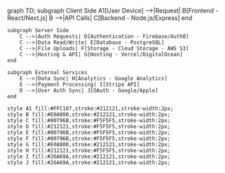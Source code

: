 graph TD;
    subgraph Client Side
        A1[User Device] -->|Request| B[Frontend - React/Next.js]
        B -->|API Calls| C[Backend - Node.js/Express]
    end

    subgraph Server Side
        C -->|Auth Requests| D[Authentication - Firebase/Auth0]
        C -->|Data Read/Write| E[Database - PostgreSQL]
        C -->|File Uploads| F[Storage - Cloud Storage - AWS S3]
        C -->|Hosting & API| G[Hosting - Vercel/DigitalOcean]
    end

    subgraph External Services
        E -->|Data Sync| H[Analytics - Google Analytics]
        E -->|Payment Processing| I[Stripe API]
        D -->|User Auth Sync| J[OAuth - Google/Apple]
    end

    style A1 fill:#FFC107,stroke:#212121,stroke-width:2px;
    style B fill:#E0A800,stroke:#212121,stroke-width:2px;
    style C fill:#00796B,stroke:#F5F5F5,stroke-width:2px;
    style D fill:#212121,stroke:#F5F5F5,stroke-width:2px;
    style E fill:#00796B,stroke:#F5F5F5,stroke-width:2px;
    style F fill:#00796B,stroke:#F5F5F5,stroke-width:2px;
    style G fill:#E0A800,stroke:#212121,stroke-width:2px;
    style H fill:#212121,stroke:#F5F5F5,stroke-width:2px;
    style I fill:#26A69A,stroke:#212121,stroke-width:2px;
    style J fill:#26A69A,stroke:#212121,stroke-width:2px;